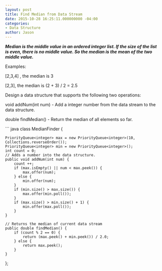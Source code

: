 ```yaml
---
layout: post
title: Find Median from Data Stream
date: 2015-10-28 16:25:11.000000000 -04:00
categories:
- Data Structure
author: Jason
---
```

<p><strong><em>Median is the middle value in an ordered integer list. If the size of the list is even, there is no middle value. So the median is the mean of the two middle value.</em></strong></p>


<p>Examples:</p>
[2,3,4] , the median is 3</p>
<p>[2,3], the median is (2 + 3) / 2 = 2.5</p>
<p>Design a data structure that supports the following two operations:</p>
<p>void addNum(int num) - Add a integer number from the data stream to the data structure.</p>
double findMedian() - Return the median of all elements so far.</p>
``` java
class MedianFinder {
    
    PriorityQueue<integer> max = new PriorityQueue<integer>(10, Collections.reverseOrder());
    PriorityQueue<integer> min = new PriorityQueue<integer>();
    int count = 0;
    // Adds a number into the data structure.
    public void addNum(int num) {
        count ++;
        if (max.isEmpty() || num < max.peek()) {
            max.offer(num);
        } else {
            min.offer(num);
        }
        if (min.size() > max.size()) {
            max.offer(min.poll());
        }
        if (max.size() > min.size() + 1) {
            min.offer(max.poll());
        }
    }

    // Returns the median of current data stream
    public double findMedian() {
        if (count % 2 == 0) {
            return (max.peek() + min.peek()) / 2.0;
        } else {
            return max.peek();
        }
    }
};
```
